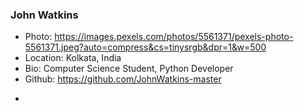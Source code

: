 ### John Watkins
- Photo: https://images.pexels.com/photos/5561371/pexels-photo-5561371.jpeg?auto=compress&cs=tinysrgb&dpr=1&w=500
- Location: Kolkata, India
- Bio: Computer Science Student, Python Developer
- Github: https://github.com/JohnWatkins-master
*
